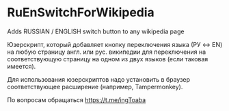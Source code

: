 # RuEnSwitchForWikipedia
Adds RUSSIAN / ENGLISH switch button to any wikipedia page

Юзерскрипт, который добавляет кнопку переключения языка (РУ ↔ EN) на любую страницу англ. или рус. википедии для переключения на соответствующую страницу на одном из двух языков (если таковая имеется).

Для использования юзерскриптов надо установить в браузер соответствующее расширение (например, Tampermonkey).

По вопросам обращаться https://t.me/ingToaba
